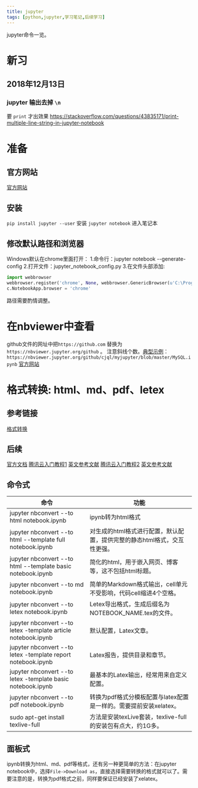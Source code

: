 ```yaml
---
title: jupyter
tags: [python,jupyter,学习笔记,后续学习]
---
```


jupyter命令一览。
<!-- more -->
# 新习
## 2018年12月13日
### jupyter 输出去掉 `\n`
要 `print` 才出效果
https://stackoverflow.com/questions/43835171/print-multiple-line-string-in-jupyter-notebook
# 准备
## 官方网站
[官方网站](http://jupyter.org/install) 
## 安装
`pip install jupyter --user` 安装
`jupyter notebook` 进入笔记本
## 修改默认路径和浏览器
Windows默认在chrome里面打开：
1.命令行：jupyter notebook --generate-config
2.打开文件：jupyter_notebook_config.py
3.在文件头部添加:
```py
import webbrowser
webbrowser.register('chrome', None, webbrowser.GenericBrowser(u'C:\Program Files (x86)\Google\Chrome\Application\chrome.exe'))
c.NotebookApp.browser = 'chrome'
```
路径需要酌情调整。
# 在nbviewer中查看
github文件的网址中把`https://github.com` 替换为`https://nbviewer.jupyter.org/github` 。
注意斜线个数。[典型示例](https://nbviewer.jupyter.org/github/cjql/myjupyter/blob/master/MySQL.ipynb)：`https://nbviewer.jupyter.org/github/cjql/myjupyter/blob/master/MySQL.ipynb`
[官方网站](http://nbviewer.jupyter.org/faq)

# 格式转换: html、md、pdf、letex
## 参考链接
[格式转换](https://cloud.tencent.com/developer/article/1008571)
## 后续
[官方文档](https://ipython.org/ipython-doc/3/notebook/nbconvert.html) 
[腾讯云入门教程1](https://cloud.tencent.com/developer/article/1008490) [英文参考文献](https://hub.packtpub.com/getting-started-jupyter-notebook-part-1/)
[腾讯云入门教程2](https://cloud.tencent.com/developer/article/1008493) [英文参考文献](https://hub.packtpub.com/getting-started-jupyter-notebook-part-2/)
## 命令式

命令|功能
--|--
jupyter nbconvert --to html notebook.ipynb|ipynb转为html格式
jupyter nbconvert --to html --template full notebook.ipynb|对生成的html格式进行配置，默认配置，提供完整的静态html格式，交互性更强。
jupyter nbconvert --to html --template basic notebook.ipynb|简化的html，用于嵌入网页、博客等，这不包括html标题。
jupyter nbconvert --to md notebook.ipynb|简单的Markdown格式输出，cell单元不受影响，代码cell缩进4个空格。
jupyter nbconvert --to letex notebook.ipynb|Letex导出格式，生成后缀名为NOTEBOOK_NAME.tex的文件。
jupyter nbconvert --to letex -template article notebook.ipynb|默认配置，Latex文章。
jupyter nbconvert --to letex -template report notebook.ipynb|Latex报告，提供目录和章节。
jupyter nbconvert --to letex -template basic notebook.ipynb|最基本的Latex输出，经常用来自定义配置。
jupyter nbconvert --to pdf notebook.ipynb|转换为pdf格式分模板配置与latex配置是一样的。需要提前安装xelatex。
sudo apt-get install texlive-full|方法是安装texLive套装，texlive-full的安装包有点大，约1G多。

## 面板式
ipynb转换为html、md、pdf等格式，还有另一种更简单的方法：在jupyter notebook中，选择`File->Download as`，直接选择需要转换的格式就可以了。需要注意的是，转换为pdf格式之前，同样要保证已经安装了xelatex。
